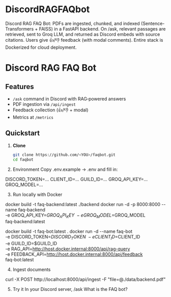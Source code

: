 # DiscordRAGFAQbot
Discord RAG FAQ Bot: PDFs are ingested, chunked, and indexed (Sentence-Transformers + FAISS) in a FastAPI backend. On /ask, relevant passages are retrieved, sent to Groq LLM, and returned as Discord embeds with source citations. Users give 👍/👎 feedback (with modal comments). Entire stack is Dockerized for cloud deployment.

# Discord RAG FAQ Bot

## Features
- `/ask` command in Discord with RAG‐powered answers
- PDF ingestion via `/api/ingest`
- Feedback collection (👍/👎 + modal)
- Metrics at `/metrics`

## Quickstart

1. **Clone**  
   ```bash
   git clone https://github.com/<YOU>/faqbot.git
   cd faqbot

2. Environment
Copy .env.example → .env and fill in:

DISCORD_TOKEN=…
CLIENT_ID=…
GUILD_ID=…
GROQ_API_KEY=…
GROQ_MODEL=…

3. Run locally with Docker

docker build -t faq-backend:latest ./backend
docker run -d -p 8000:8000 --name faq-backend \
  -e GROQ_API_KEY=$GROQ_API_KEY \
  -e GROQ_MODEL=$GROQ_MODEL \
  faq-backend:latest

docker build -t faq-bot:latest .
docker run -d --name faq-bot \
  -e DISCORD_TOKEN=$DISCORD_TOKEN \
  -e CLIENT_ID=$CLIENT_ID \
  -e GUILD_ID=$GUILD_ID \
  -e RAG_API=http://host.docker.internal:8000/api/rag-query \
  -e FEEDBACK_API=http://host.docker.internal:8000/api/feedback \
  faq-bot:latest

4. Ingest documents

curl -X POST http://localhost:8000/api/ingest -F "file=@./data/backend.pdf"

5. Try it
In your Discord server, /ask What is the FAQ bot?
